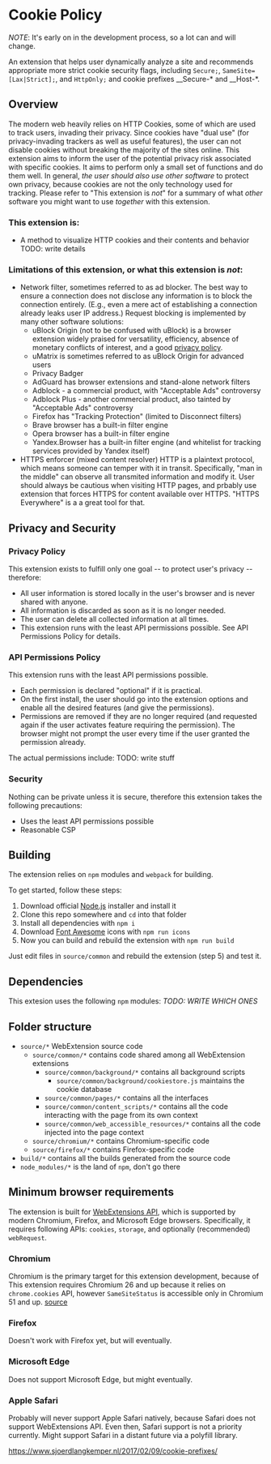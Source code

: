 # Cookie Policy

*NOTE*: It's early on in the development process, so a lot can and will change.

An extension that helps user dynamically analyze a site and recommends 
appropriate more strict cookie security flags, including `Secure;`, 
`SameSite=[Lax|Strict];`, and `HttpOnly;` and cookie prefixes __Secure-*
 and __Host-*.

## Overview

The modern web heavily relies on HTTP Cookies, some of which are
used to track users, invading their privacy. Since cookies have "dual use" 
(for privacy-invading trackers as well as useful features), the user can 
not disable cookies without breaking the majority of the sites online.
This extension aims to inform the user of the potential privacy risk 
associated with specific cookies. It aims to perform only a small set of 
functions and do them well. In general, *the user should also use other 
software* to protect own privacy, because cookies are not the only 
technology used for tracking. Please refer to "This extension is 
*not*" for a summary of what *other* software you might want to use 
*together* with this extension.

### This extension is:

 - A method to visualize HTTP cookies and their contents and behavior
TODO: write details

### Limitations of this extension, or what this extension is *not*:

 - Network filter, sometimes referred to as ad blocker.
   The best way to ensure a connection does not disclose any information
   is to block the connection entirely. (E.g., even a mere act of 
   establishing a connection already leaks user IP address.) Request 
   blocking is implemented by many other software solutions:
    - uBlock Origin (not to be confused with uBlock) is a browser extension
      widely praised for versatility, efficiency, absence of monetary 
	  conflicts of interest, and a good [privacy policy](https://github.com/gorhill/uBlock/wiki/Privacy-policy).
    - uMatrix is sometimes referred to as uBlock Origin for advanced users
    - Privacy Badger 
	- AdGuard has browser extensions and stand-alone network filters
    - Adblock - a commercial product, with "Acceptable Ads" controversy 
	- Adblock Plus - another commercial product, also tainted by "Acceptable Ads" controversy
    - Firefox has "Tracking Protection" (limited to Disconnect filters)
    - Brave browser has a built-in filter engine
    - Opera browser has a built-in filter engine
    - Yandex.Browser has a built-in filter engine (and whitelist for 
      tracking services provided by Yandex itself)
 - HTTPS enforcer (mixed content resolver)
   HTTP is a plaintext protocol, which means someone can temper with it 
   in transit. Specifically, "man in the middle" can observe all transmited
   information and modify it. User should always be cautious when visiting 
   HTTP pages, and prbably use extension that forces HTTPS for content available
   over HTTPS. "HTTPS Everywhere" is a a great tool for that.

### 

## Privacy and Security

### Privacy Policy

This extension exists to fulfill only one goal -- to protect user's 
privacy -- therefore:
 - All user information is stored locally in the user's browser and 
   is never shared with anyone.
 - All information is discarded as soon as it is no longer needed.
 - The user can delete all collected information at all times.
 - This extension runs with the least API permissions possible. 
   See API Permissions Policy for details.

### API Permissions Policy

This extension runs with the least API permissions possible.
 - Each permission is declared "optional" if it is practical.
 - On the first install, the user should go into the extension options
   and enable all the desired features (and give the permissions).
 - Permissions are removed if they are no longer required (and 
   requested again if the user activates feature requiring the permission).
   The browser might not prompt the user every time if the user granted the
   permission already.

The actual permissions include:
TODO: write stuff

### Security

Nothing can be private unless it is secure, therefore this extension 
takes the following precautions:
 - Uses the least API permissions possible
 - Reasonable CSP

## Building

The extension relies on `npm` modules and `webpack` for building.

To get started, follow these steps:
1. Download official [Node.js](https://nodejs.org/) installer and install it
2. Clone this repo somewhere and `cd` into that folder
3. Install all dependencies with `npm i`
4. Download [Font Awesome](https://fontawesome.com/) icons with `npm run icons`
5. Now you can build and rebuild the extension with `npm run build`

Just edit files in `source/common` and rebuild the extension (step 5) and test it.

## Dependencies

This extesion uses the following `npm` modules: *TODO: WRITE WHICH ONES*

## Folder structure

 - `source/*` WebExtension source code
   - `source/common/*` contains code shared among all WebExtension extensions
     - `source/common/background/*` contains all background scripts
       - `source/common/background/cookiestore.js` maintains the cookie database
     - `source/common/pages/*` contains all the interfaces
     - `source/common/content_scripts/*` contains all the code 
	 interacting with the page from its own context
     - `source/common/web_accessible_resources/*` contains all the 
	 code injected into the page context
   - `source/chromium/*` contains Chromium-specific code
   - `source/firefox/*` contains Firefox-specific code
 - `build/*` contains all the builds generated from the source code
 - `node_modules/*` is the land of `npm`, don't go there

## Minimum browser requirements

The extension is built for [WebExtensions API](https://developer.mozilla.org/en-US/docs/Mozilla/Add-ons/WebExtensions),
which is supported by modern Chromium, Firefox, and Microsoft Edge browsers. Specifically, it requires following APIs: `cookies`,
`storage`, and optionally (recommended) `webRequest`.

### Chromium

Chromium is the primary target for this extension development, because of 
This extension requires Chromium 26 and up because it relies on `chrome.cookies` API, 
however `SameSiteStatus` is accessible only in Chromium 51 and up. [source](https://developer.chrome.com/extensions/cookies)

### Firefox

Doesn't work with Firefox yet, but will eventually.

### Microsoft Edge

Does not support Microsoft Edge, but might eventually.

### Apple Safari

Probably will never support Apple Safari natively, because Safari does not support WebExtensions API. Even then, Safari support is not a priority currently. Might support Safari in a distant future via a polyfill library.


https://www.sjoerdlangkemper.nl/2017/02/09/cookie-prefixes/